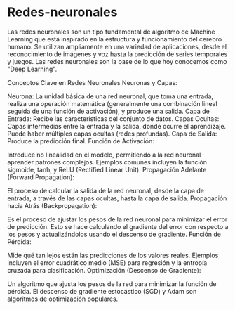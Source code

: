 # Redes-neuronales
Las redes neuronales son un tipo fundamental de algoritmo de Machine Learning que está inspirado en la estructura y funcionamiento del cerebro humano. Se utilizan ampliamente en una variedad de aplicaciones, desde el reconocimiento de imágenes y voz hasta la predicción de series temporales y juegos. Las redes neuronales son la base de lo que hoy conocemos como "Deep Learning".

Conceptos Clave en Redes Neuronales
Neuronas y Capas:

Neurona: La unidad básica de una red neuronal, que toma una entrada, realiza una operación matemática (generalmente una combinación lineal seguida de una función de activación), y produce una salida.
Capa de Entrada: Recibe las características del conjunto de datos.
Capas Ocultas: Capas intermedias entre la entrada y la salida, donde ocurre el aprendizaje. Puede haber múltiples capas ocultas (redes profundas).
Capa de Salida: Produce la predicción final.
Función de Activación:

Introduce no linealidad en el modelo, permitiendo a la red neuronal aprender patrones complejos.
Ejemplos comunes incluyen la función sigmoide, tanh, y ReLU (Rectified Linear Unit).
Propagación Adelante (Forward Propagation):

El proceso de calcular la salida de la red neuronal, desde la capa de entrada, a través de las capas ocultas, hasta la capa de salida.
Propagación hacia Atrás (Backpropagation):

Es el proceso de ajustar los pesos de la red neuronal para minimizar el error de predicción. Esto se hace calculando el gradiente del error con respecto a los pesos y actualizándolos usando el descenso de gradiente.
Función de Pérdida:

Mide qué tan lejos están las predicciones de los valores reales. Ejemplos incluyen el error cuadrático medio (MSE) para regresión y la entropía cruzada para clasificación.
Optimización (Descenso de Gradiente):

Un algoritmo que ajusta los pesos de la red para minimizar la función de pérdida. El descenso de gradiente estocástico (SGD) y Adam son algoritmos de optimización populares.

